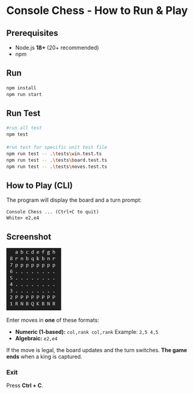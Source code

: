 # Console Chess - How to Run & Play

## Prerequisites
- Node.js **18+** (20+ recommended)
- npm

## Run
```bash
npm install
npm run start
```

## Run Test
```bash
#run all test
npm test

#run test for specific unit test file
npm run test -- .\tests\win.test.ts
npm run test -- .\tests\board.test.ts
npm run test -- .\tests\moves.test.ts
```

## How to Play (CLI)

The program will display the board and a turn prompt:

    Console Chess ... (Ctrl+C to quit)
    White> e2,e4

## Screenshot
![alt text](board.JPG)

Enter moves in **one** of these formats:
- **Numeric (1-based):** `col,rank col,rank`
  Example: `2,5 4,5`
- **Algebraic:** `e2,e4`

If the move is legal, the board updates and the turn switches.
**The game ends** when a king is captured.

### Exit
Press **Ctrl + C**.
